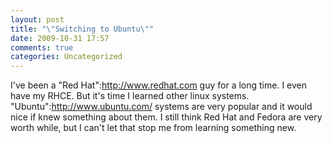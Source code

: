 ```yaml
---
layout: post
title: "\"Switching to Ubuntu\""
date: 2009-10-31 17:57
comments: true
categories: Uncategorized
---
```

I've been a "Red Hat":http://www.redhat.com guy for a long time. I even have my RHCE. But it's time I learned other linux systems. "Ubuntu":http://www.ubuntu.com/ systems are very popular and it would nice if knew something about them. I still think Red Hat and Fedora are very worth while, but I can't let that stop me from learning something new.
